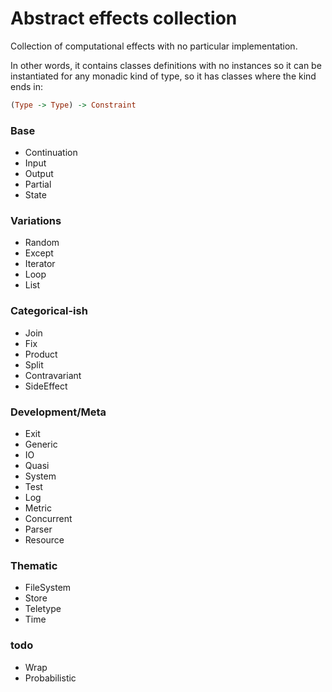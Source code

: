 # Abstract effects collection

Collection of computational effects with no particular implementation.

In other words, it contains classes definitions with no instances so it can be instantiated for
any monadic kind of type, so it has classes where the kind ends in:

```haskell
(Type -> Type) -> Constraint
```


### Base
- Continuation
- Input
- Output
- Partial
- State


### Variations
- Random
- Except
- Iterator
- Loop
- List


### Categorical-ish
- Join
- Fix
- Product
- Split
- Contravariant
- SideEffect


### Development/Meta
- Exit
- Generic
- IO
- Quasi
- System
- Test
- Log
- Metric
- Concurrent
- Parser
- Resource


### Thematic
- FileSystem
- Store
- Teletype
- Time


### todo
- Wrap
- Probabilistic
